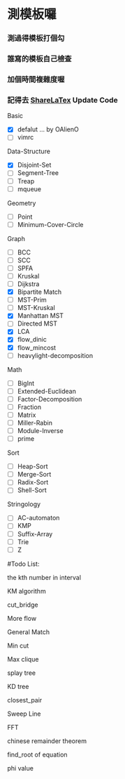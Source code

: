 # 測模板囉

### 測過得模板打個勾

### 誰寫的模板自己檢查

### **加個時間複雜度喔**

### 記得去 [ShareLaTex](https://www.sharelatex.com/project) Update Code

Basic
- [x] defalut ... by OAlienO
- [ ] vimrc

Data-Structure
- [x] Disjoint-Set
- [ ] Segment-Tree
- [ ] Treap
- [ ] mqueue

Geometry
- [ ] Point
- [ ] Minimum-Cover-Circle

Graph
- [ ] BCC
- [ ] SCC
- [ ] SPFA
- [ ] Kruskal
- [ ] Dijkstra
- [x] Bipartite Match
- [ ] MST-Prim
- [ ] MST-Kruskal
- [x] Manhattan MST
- [ ] Directed MST
- [x] LCA
- [x] flow_dinic
- [x] flow_mincost
- [ ] heavylight-decomposition

Math
- [ ] BigInt
- [ ] Extended-Euclidean
- [ ] Factor-Decomposition
- [ ] Fraction
- [ ] Matrix
- [ ] Miller-Rabin
- [ ] Module-Inverse
- [ ] prime

Sort
- [ ] Heap-Sort
- [ ] Merge-Sort
- [ ] Radix-Sort
- [ ] Shell-Sort

Stringology
- [ ] AC-automaton
- [ ] KMP
- [ ] Suffix-Array
- [ ] Trie
- [ ] Z

#Todo List:

the kth number in interval

KM algorithm

cut_bridge

More flow

General Match

Min cut

Max clique

splay tree

KD tree

closest_pair

Sweep Line

FFT

chinese remainder theorem

find_root of equation

phi value

